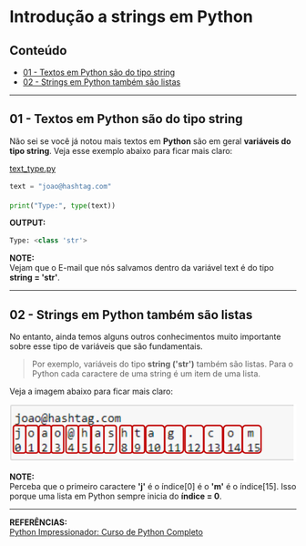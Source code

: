 # Introdução a strings em Python

## Conteúdo

 - [01 - Textos em Python são do tipo string](#01)
 - [02 - Strings em Python também são listas](#02)

---

<div id="01"></div>

## 01 - Textos em Python são do tipo string

Não sei se você já notou mais textos em **Python** são em geral **variáveis do tipo string**. Veja esse exemplo abaixo para ficar mais claro:

[text_type.py](src/text_type.py)  
```python
text = "joao@hashtag.com"

print("Type:", type(text))
```

**OUTPUT:**  
```python
Type: <class 'str'>
```

**NOTE:**  
Vejam que o E-mail que nós salvamos dentro da variável text é do tipo **string = 'str'**.

---

<div id="02"></div>

## 02 - Strings em Python também são listas

No entanto, ainda temos alguns outros conhecimentos muito importante sobre esse tipo de variáveis que são fundamentais.

> Por exemplo, variáveis do tipo **string ('str')** também são listas. Para o Python cada caractere de uma string é um item de uma lista.

Veja a imagem abaixo para ficar mais claro:

![img](images/strings-as-lists.png)  

**NOTE:**  
Perceba que o primeiro caractere **'j'** é o índice[0] é o **'m'** é o índice[15]. Isso porque uma lista em Python sempre inicia do **índice = 0**.

---

**REFERÊNCIAS:**  
[Python Impressionador: Curso de Python Completo](https://www.hashtagtreinamentos.com/curso-python)
